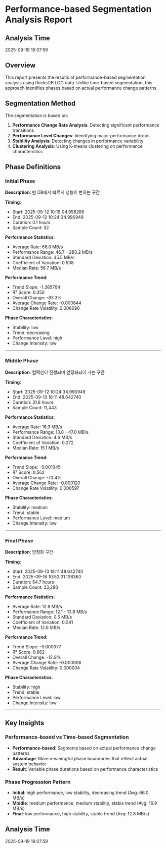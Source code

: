 # Performance-based Segmentation Analysis Report

## Analysis Time
2025-09-19 19:07:59

## Overview
This report presents the results of performance-based segmentation analysis using RocksDB LOG data.
Unlike time-based segmentation, this approach identifies phases based on actual performance change patterns.

## Segmentation Method
The segmentation is based on:
1. **Performance Change Rate Analysis**: Detecting significant performance transitions
2. **Performance Level Changes**: Identifying major performance drops
3. **Stability Analysis**: Detecting changes in performance variability
4. **Clustering Analysis**: Using K-means clustering on performance characteristics

## Phase Definitions
### Initial Phase
**Description**: 빈 DB에서 빠르게 성능이 변하는 구간

**Timing**:
- Start: 2025-09-12 10:16:04.958286
- End: 2025-09-12 10:24:34.990949
- Duration: 0.1 hours
- Sample Count: 52

**Performance Statistics**:
- Average Rate: 66.0 MB/s
- Performance Range: 46.7 - 280.2 MB/s
- Standard Deviation: 35.5 MB/s
- Coefficient of Variation: 0.538
- Median Rate: 56.7 MB/s

**Performance Trend**:
- Trend Slope: -1.385764
- R² Score: 0.350
- Overall Change: -83.3%
- Average Change Rate: -0.000844
- Change Rate Volatility: 0.006090

**Phase Characteristics**:
- Stability: low
- Trend: decreasing
- Performance Level: high
- Change Intensity: low

---

### Middle Phase
**Description**: 컴팩션이 진행되며 안정화되어 가는 구간

**Timing**:
- Start: 2025-09-12 10:24:34.990949
- End: 2025-09-13 18:11:48.642740
- Duration: 31.8 hours
- Sample Count: 11,443

**Performance Statistics**:
- Average Rate: 16.9 MB/s
- Performance Range: 13.8 - 47.0 MB/s
- Standard Deviation: 4.6 MB/s
- Coefficient of Variation: 0.272
- Median Rate: 15.1 MB/s

**Performance Trend**:
- Trend Slope: -0.001045
- R² Score: 0.562
- Overall Change: -70.4%
- Average Change Rate: -0.000120
- Change Rate Volatility: 0.000597

**Phase Characteristics**:
- Stability: medium
- Trend: stable
- Performance Level: medium
- Change Intensity: low

---

### Final Phase
**Description**: 안정화 구간

**Timing**:
- Start: 2025-09-13 18:11:48.642740
- End: 2025-09-16 10:52:31.138360
- Duration: 64.7 hours
- Sample Count: 23,280

**Performance Statistics**:
- Average Rate: 12.8 MB/s
- Performance Range: 12.1 - 13.8 MB/s
- Standard Deviation: 0.5 MB/s
- Coefficient of Variation: 0.041
- Median Rate: 12.6 MB/s

**Performance Trend**:
- Trend Slope: -0.000077
- R² Score: 0.962
- Overall Change: -12.9%
- Average Change Rate: -0.000006
- Change Rate Volatility: 0.000004

**Phase Characteristics**:
- Stability: high
- Trend: stable
- Performance Level: low
- Change Intensity: low

---

## Key Insights

### Performance-based vs Time-based Segmentation
- **Performance-based**: Segments based on actual performance change patterns
- **Advantage**: More meaningful phase boundaries that reflect actual system behavior
- **Result**: Variable phase durations based on performance characteristics

### Phase Progression Pattern
- **Initial**: high performance, low stability, decreasing trend (Avg: 66.0 MB/s)
- **Middle**: medium performance, medium stability, stable trend (Avg: 16.9 MB/s)
- **Final**: low performance, high stability, stable trend (Avg: 12.8 MB/s)

## Analysis Time
2025-09-19 19:07:59

